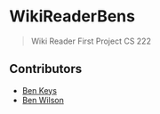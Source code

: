# WikiReaderBens
> Wiki Reader First Project CS 222

## Contributors

- [Ben Keys](https://github.com/bkeys818)
- [Ben Wilson](https://github.com/Ben-jaminWilson)
